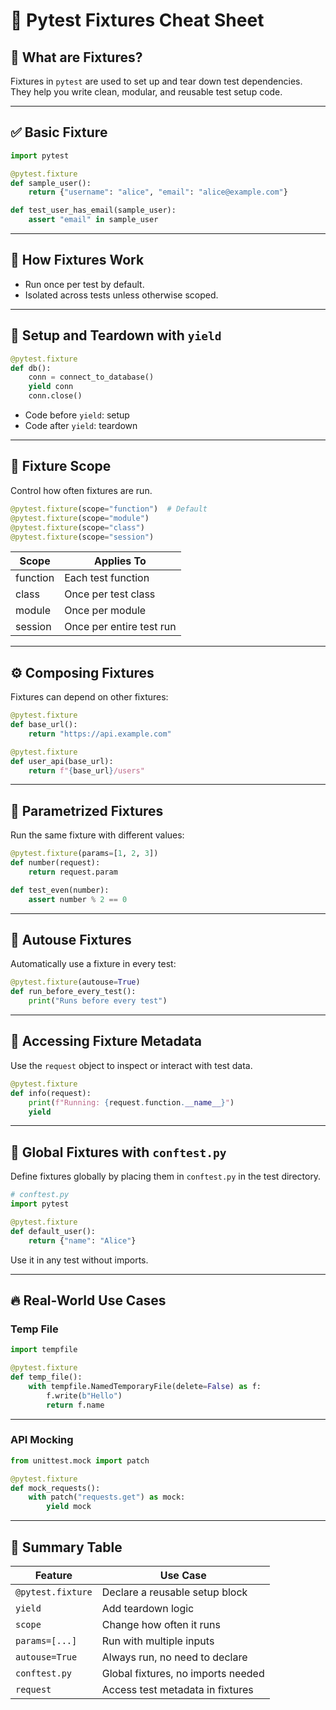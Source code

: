 # 🧪 Pytest Fixtures Cheat Sheet

## 📌 What are Fixtures?

Fixtures in `pytest` are used to set up and tear down test dependencies. They help you write clean, modular, and reusable test setup code.

---

## ✅ Basic Fixture

```python
import pytest

@pytest.fixture
def sample_user():
    return {"username": "alice", "email": "alice@example.com"}

def test_user_has_email(sample_user):
    assert "email" in sample_user
```

---

## 🔁 How Fixtures Work

- Run once per test by default.
- Isolated across tests unless otherwise scoped.

---

## 🧼 Setup and Teardown with `yield`

```python
@pytest.fixture
def db():
    conn = connect_to_database()
    yield conn
    conn.close()
```

- Code before `yield`: setup
- Code after `yield`: teardown

---

## 🧬 Fixture Scope

Control how often fixtures are run.

```python
@pytest.fixture(scope="function")  # Default
@pytest.fixture(scope="module")
@pytest.fixture(scope="class")
@pytest.fixture(scope="session")
```

| Scope     | Applies To             |
|-----------|------------------------|
| function  | Each test function     |
| class     | Once per test class    |
| module    | Once per module        |
| session   | Once per entire test run |

---

## ⚙️ Composing Fixtures

Fixtures can depend on other fixtures:

```python
@pytest.fixture
def base_url():
    return "https://api.example.com"

@pytest.fixture
def user_api(base_url):
    return f"{base_url}/users"
```

---

## 🔂 Parametrized Fixtures

Run the same fixture with different values:

```python
@pytest.fixture(params=[1, 2, 3])
def number(request):
    return request.param

def test_even(number):
    assert number % 2 == 0
```

---

## 🔄 Autouse Fixtures

Automatically use a fixture in every test:

```python
@pytest.fixture(autouse=True)
def run_before_every_test():
    print("Runs before every test")
```

---

## 🧠 Accessing Fixture Metadata

Use the `request` object to inspect or interact with test data.

```python
@pytest.fixture
def info(request):
    print(f"Running: {request.function.__name__}")
    yield
```

---

## 🧩 Global Fixtures with `conftest.py`

Define fixtures globally by placing them in `conftest.py` in the test directory.

```python
# conftest.py
import pytest

@pytest.fixture
def default_user():
    return {"name": "Alice"}
```

Use it in any test without imports.

---

## 🔥 Real-World Use Cases

### Temp File
```python
import tempfile

@pytest.fixture
def temp_file():
    with tempfile.NamedTemporaryFile(delete=False) as f:
        f.write(b"Hello")
        return f.name
```

---

### API Mocking
```python
from unittest.mock import patch

@pytest.fixture
def mock_requests():
    with patch("requests.get") as mock:
        yield mock
```

---

## 📝 Summary Table

| Feature              | Use Case                              |
|----------------------|----------------------------------------|
| `@pytest.fixture`     | Declare a reusable setup block         |
| `yield`              | Add teardown logic                     |
| `scope`              | Change how often it runs               |
| `params=[...]`       | Run with multiple inputs               |
| `autouse=True`       | Always run, no need to declare         |
| `conftest.py`        | Global fixtures, no imports needed     |
| `request`            | Access test metadata in fixtures       |
